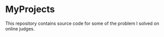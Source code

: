 # MyProjects
This repository contains source code for some of the problem I solved on online judges.
